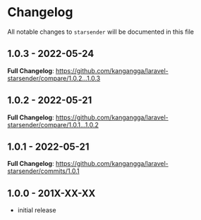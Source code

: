 # Changelog

All notable changes to `starsender` will be documented in this file

## 1.0.3 - 2022-05-24

**Full Changelog**: https://github.com/kangangga/laravel-starsender/compare/1.0.2...1.0.3

## 1.0.2 - 2022-05-21

**Full Changelog**: https://github.com/kangangga/laravel-starsender/compare/1.0.1...1.0.2

## 1.0.1 - 2022-05-21

**Full Changelog**: https://github.com/kangangga/laravel-starsender/commits/1.0.1

## 1.0.0 - 201X-XX-XX

- initial release
